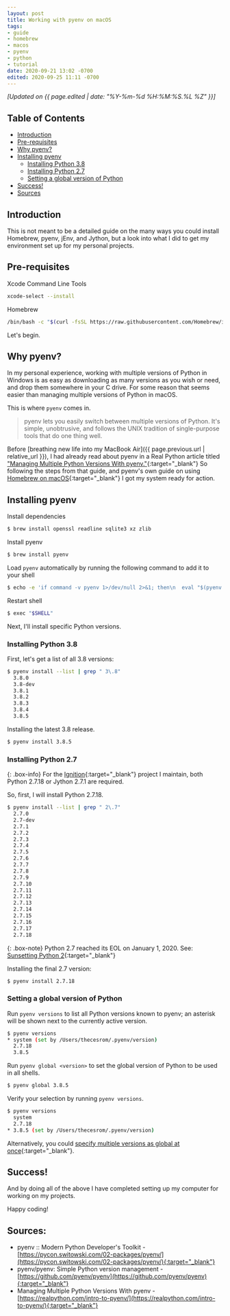 ```yaml
---
layout: post
title: Working with pyenv on macOS
tags:
- guide
- homebrew
- macos
- pyenv
- python
- tutorial
date: 2020-09-21 13:02 -0700
edited: 2020-09-25 11:11 -0700
---
```


*[Updated on {{ page.edited | date: "%Y-%m-%d %H:%M:%S.%L %Z" }}]*

## Table of Contents
- [Introduction](#introduction)
- [Pre-requisites](#pre-requisites)
- [Why pyenv?](#why-pyenv)
- [Installing pyenv](#installing-pyenv)
    - [Installing Python 3.8](#installing-python-38)
    - [Installing Python 2.7](#installing-python-27)
    - [Setting a global version of Python](#setting-a-global-version-of-python)
- [Success!](#success)
- [Sources](#sources)

## Introduction
This is not meant to be a detailed guide on the many ways you could install Homebrew, pyenv, jEnv, and Jython, but a look into what I did to get my environment set up for my personal projects.

## Pre-requisites
Xcode Command Line Tools
```bash
xcode-select --install
```

Homebrew
```bash
/bin/bash -c "$(curl -fsSL https://raw.githubusercontent.com/Homebrew/install/master/install.sh)"
```

Let's begin.

## Why pyenv?

In my personal experience, working with multiple versions of Python in Windows is as easy as downloading as many versions as you wish or need, and drop them somewhere in your C drive. For some reason that seems easier than managing multiple versions of Python in macOS.

This is where `pyenv` comes in.

> pyenv lets you easily switch between multiple versions of Python. It's simple, unobtrusive, and follows the UNIX tradition of single-purpose tools that do one thing well.

Before [breathing new life into my MacBook Air]({{ page.previous.url | relative_url }}), I had already read about pyenv in a Real Python article titled ["Managing Multiple Python Versions With pyenv."](https://realpython.com/intro-to-pyenv/){:target="_blank"} So following the steps from that guide, and pyenv's own guide on using [Homebrew on macOS](https://github.com/pyenv/pyenv#homebrew-on-macos){:target="_blank"} I got my system ready for action.

## Installing pyenv

Install dependencies
```bash
$ brew install openssl readline sqlite3 xz zlib
```

Install pyenv
```bash
$ brew install pyenv
```

Load `pyenv` automatically by running the following command to add it to your shell
```bash
$ echo -e 'if command -v pyenv 1>/dev/null 2>&1; then\n  eval "$(pyenv init -)"\nfi' >> ~/.zshrc
```

Restart shell
```bash
$ exec "$SHELL"
```

Next, I'll install specific Python versions.

### Installing Python 3.8

First, let's get a list of all 3.8 versions:
```bash
$ pyenv install --list | grep " 3\.8"
  3.8.0
  3.8-dev
  3.8.1
  3.8.2
  3.8.3
  3.8.4
  3.8.5
```

Installing the latest 3.8 release.

```bash
$ pyenv install 3.8.5
```

### Installing Python 2.7

{: .box-info}
For the [Ignition](https://github.com/thecesrom/Ignition/){:target="_blank"} project I maintain, both Python 2.7.18 or Jython 2.7.1 are required.

So, first, I will install Python 2.7.18.


```bash
$ pyenv install --list | grep " 2\.7"
  2.7.0
  2.7-dev
  2.7.1
  2.7.2
  2.7.3
  2.7.4
  2.7.5
  2.7.6
  2.7.7
  2.7.8
  2.7.9
  2.7.10
  2.7.11
  2.7.12
  2.7.13
  2.7.14
  2.7.15
  2.7.16
  2.7.17
  2.7.18
```

{: .box-note}
Python 2.7 reached its EOL on January 1, 2020. See: [Sunsetting Python 2](https://www.python.org/doc/sunset-python-2/){:target="_blank"}

Installing the final 2.7 version:

```bash
$ pyenv install 2.7.18
```

### Setting a global version of Python

Run `pyenv versions` to list all Python versions known to pyenv; an asterisk will be shown next to the currently active version.

```bash
$ pyenv versions
* system (set by /Users/thecesrom/.pyenv/version)
  2.7.18
  3.8.5
```

Run `pyenv global <version>` to set the global version of Python to be used in all shells.

```bash
$ pyenv global 3.8.5
```

Verify your selection by running `pyenv versions`.

```bash
$ pyenv versions
  system
  2.7.18
* 3.8.5 (set by /Users/thecesrom/.pyenv/version)
```

Alternatively, you could [specify multiple versions as global at once](https://github.com/pyenv/pyenv/blob/master/COMMANDS.md#pyenv-global-advanced){:target="_blank"}.

## Success!

And by doing all of the above I have completed setting up my computer for working on my projects.

Happy coding!

## Sources:
- pyenv :: Modern Python Developer's Toolkit - [https://pycon.switowski.com/02-packages/pyenv/](https://pycon.switowski.com/02-packages/pyenv/){:target="_blank"}
- pyenv/pyenv: Simple Python version management - [https://github.com/pyenv/pyenv](https://github.com/pyenv/pyenv){:target="_blank"}
- Managing Multiple Python Versions With pyenv - [https://realpython.com/intro-to-pyenv/](https://realpython.com/intro-to-pyenv/){:target="_blank"}
